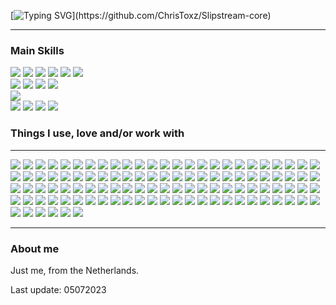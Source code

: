 
[![Typing SVG](https://readme-typing-svg.herokuapp.com?font=Nunito&weight=700&size=30&duration=2500&pause=1000&color=0F9F00&vCenter=true&width=550&lines=Hey+you!;I+am+currently+working+on+Slipstream!)](https://github.com/ChrisToxz/Slipstream-core)
<hr>

### Main Skills
![](https://img.shields.io/badge/-PHP-777BB4?style=flat&logo=PHP&logoColor=white)
![](https://img.shields.io/badge/-Laravel-FF2D20?style=flat&logo=laravel&logoColor=white)
![](https://img.shields.io/badge/-Livewire-4E56A6?style=flat&logo=livewire&logoColor=white)
![](https://img.shields.io/badge/Vite-646CFF?logo=vite&logoColor=fff&style=flat)
![](https://img.shields.io/badge/Vue.js-4FC08D?logo=vuedotjs&logoColor=fff&style=flat)
![](https://img.shields.io/badge/-Alpine.js-8BC0D0?style=flat&logo=alpine.js&logoColor=white)\
![](https://img.shields.io/badge/-HTML5-E34F26?style=flat&logo=HTML5&logoColor=white)
![](https://img.shields.io/badge/-JavaScript-F7DF1E?style=flat&logo=JavaScript&logoColor=white)
![](https://img.shields.io/badge/-jQuery-0769AD?style=flat&logo=jQuery&logoColor=white)
![](https://img.shields.io/badge/-MySQL-4479A1?style=flat&logo=MySQL&logoColor=white)\
![](https://img.shields.io/badge/-Python-3776AB?style=flat&logo=Python&logoColor=white)\
![](https://img.shields.io/badge/-Windows-0078D6?style=flat&logo=Windows&logoColor=white)
![](https://img.shields.io/badge/-Debian-A81D33?style=flat&logo=Debian&logoColor=white)
![](https://img.shields.io/badge/-Proxmox-E57000?style=flat&logo=Proxmox&logoColor=white)
![](https://img.shields.io/badge/-Docker-2496ED?style=flat&logo=docker&logoColor=white)

### Things I use, love and/or work with
<hr>

![](https://img.shields.io/badge/-Slack-4A154B?style=flat&logo=Slack&logoColor=white)
![](https://img.shields.io/badge/-Tor%20Project-7E4798?style=flat&logo=Tor%20Project&logoColor=white)
![](https://img.shields.io/badge/-Bootstrap-7952B3?style=flat&logo=Bootstrap&logoColor=white)
![](https://img.shields.io/badge/-Woo-96588A?style=flat&logo=Woo&logoColor=white)
![](https://img.shields.io/badge/-OpenSSL-721412?style=flat&logo=OpenSSL&logoColor=white)
![](https://img.shields.io/badge/-Raspberry%20Pi-C51A4A?style=flat&logo=Raspberry%20Pi&logoColor=white)
![](https://img.shields.io/badge/-FileZilla-BF0000?style=flat&logo=FileZilla&logoColor=white)
![](https://img.shields.io/badge/-Apache-D22128?style=flat&logo=Apache&logoColor=white)
![](https://img.shields.io/badge/-Zigbee-EB0443?style=flat&logo=Zigbee&logoColor=white)
![](https://img.shields.io/badge/-Trend%20Micro-D71921?style=flat&logo=Trend%20Micro&logoColor=white)
![](https://img.shields.io/badge/-Fortinet-EE3124?style=flat&logo=Fortinet&logoColor=white)
![](https://img.shields.io/badge/-AMD-ED1C24?style=flat&logo=AMD&logoColor=white)
![](https://img.shields.io/badge/-Apache-D22128?style=flat&logo=Apache&logoColor=white)
![](https://img.shields.io/badge/-asciinema-D40000?style=flat&logo=asciinema&logoColor=white)
![](https://img.shields.io/badge/-YouTube-FF0000?style=flat&logo=YouTube&logoColor=white)
![](https://img.shields.io/badge/-PiHole-FF0000?style=flat&logo=Pi-hole&logoColor=white)
![](https://img.shields.io/badge/-Anydesk-EF443B?style=flat&logo=Anydesk&logoColor=white)
![](https://img.shields.io/badge/-Espressif-E7352C?style=flat&logo=Espressif&logoColor=white)
![](https://img.shields.io/badge/-HTML5-E34F26?style=flat&logo=HTML5&logoColor=white)
![](https://img.shields.io/badge/-Git-F05032?style=flat&logo=Git&logoColor=white)
![](https://img.shields.io/badge/-DuckDuckGo-DE5833?style=flat&logo=DuckDuckGo&logoColor=white)
![](https://img.shields.io/badge/-Ubuntu-E95420?style=flat&logo=Ubuntu&logoColor=white)
![](https://img.shields.io/badge/-Castbox-F55B23?style=flat&logo=castbox&logoColor=white)
![](https://img.shields.io/badge/-Brave-FB542B?style=flat&logo=Brave&logoColor=white)
![](https://img.shields.io/badge/-Reddit-FF4500?style=flat&logo=Reddit&logoColor=white)
![](https://img.shields.io/badge/-Grafana-F46800?style=flat&logo=Grafana&logoColor=white)
![](https://img.shields.io/badge/-Postman-FF6C37?style=flat&logo=Postman&logoColor=white)
![](https://img.shields.io/badge/-cPanel-FF6C2C?style=flat&logo=cPanel&logoColor=white)
![](https://img.shields.io/badge/-Stack%20Overflow-FE7A16?style=flat&logo=Stack%20Overflow&logoColor=white)
![](https://img.shields.io/badge/-OpenVPN-EA7E20?style=flat&logo=OpenVPN&logoColor=white)
![](https://img.shields.io/badge/-Cloudflare-F38020?style=flat&logo=Cloudflare&logoColor=white)
![](https://img.shields.io/badge/-VLC%20media%20player-FF8800?style=flat&logo=VLC%20media%20player&logoColor=white)
![](https://img.shields.io/badge/-Creative%20Commons-FF8800?style=flat&logo=creativecommons&logoColor=white)
![](https://img.shields.io/badge/-Linux-FCC624?style=flat&logo=Linux&logoColor=white)
![](https://img.shields.io/badge/-JavaScript-F7DF1E?style=flat&logo=JavaScript&logoColor=white)
![](https://img.shields.io/badge/-Hack%20The%20Box-9FEF00?style=flat&logo=Hack%20The%20Box&logoColor=white)
![](https://img.shields.io/badge/-GNU%20Bash-4EAA25?style=flat&logo=GNUBASH&logoColor=white)
![](https://img.shields.io/badge/-Leaflet-199900?style=flat&logo=Leaflet&logoColor=white)
![](https://img.shields.io/badge/-NGINX-269539?style=flat&logo=NGINX&logoColor=white)
![](https://img.shields.io/badge/-Vim-019733?style=flat&logo=Vim&logoColor=white)
![](https://img.shields.io/badge/Vue.js-4FC08D?logo=vuedotjs&logoColor=fff&style=flat)
![](https://img.shields.io/badge/-FastAPI-009688?style=flat&logo=FastAPI&logoColor=white)
![](https://img.shields.io/badge/-Arduino-00979D?style=flat&logo=Arduino&logoColor=white)
![](https://img.shields.io/badge/-Pop!_OS-48B9C7?style=flat&logo=Pop!_OS&logoColor=white)
![](https://img.shields.io/badge/-Super%20User-38A1CE?style=flat&logo=Super%20User&logoColor=white)
![](https://img.shields.io/badge/-haveibeenpwned-2A6379?style=flat&logo=haveibeenpwned&logoColor=white)
![](https://img.shields.io/badge/-MariaDB-003545?style=flat&logo=MariaDB&logoColor=white)
![](https://img.shields.io/badge/-Linux%20Foundation-003764?style=flat&logo=Linux%20Foundation&logoColor=white)
![](https://img.shields.io/badge/-SQLite-003B57?style=flat&logo=SQLite&logoColor=white)
![](https://img.shields.io/badge/-Pastebin-02456C?style=flat&logo=Pastebin&logoColor=white)
![](https://img.shields.io/badge/-MariaDB%20Foundation-1F305F?style=flat&logo=MariaDB%20Foundation&logoColor=white)
![](https://img.shields.io/badge/-Let's%20Encrypt-003A70?style=flat&logo=Let’s%20Encrypt&logoColor=white)
![](https://img.shields.io/badge/-OVH-123F6D?style=flat&logo=OVH&logoColor=white)
![](https://img.shields.io/badge/-VirtualBox-183A61?style=flat&logo=VirtualBox&logoColor=white)
![](https://img.shields.io/badge/-cURL-073551?style=flat&logo=curl&logoColor=white)
![](https://img.shields.io/badge/-Atlassian-0052CC?style=flat&logo=Atlassian&logoColor=white)
![](https://img.shields.io/badge/-Bitwarden-0052CC?style=flat&logo=Bitwarden&logoColor=white)
![](https://img.shields.io/badge/-C++-00599C?style=flat&logo=cplusplus&logoColor=white)
![](https://img.shields.io/badge/-De'Longhi-00599C?style=flat&logo=Delonghi&logoColor=white)
![](https://img.shields.io/badge/-DigitalOcean-0080FF?style=flat&logo=DigitalOcean&logoColor=white)
![](https://img.shields.io/badge/-Home%20Assistant-41BDF5?style=flat&logo=Home%20Assistant&logoColor=white)
![](https://img.shields.io/badge/-InfluxDB-22ADF6?style=flat&logo=InfluxDB&logoColor=white)
![](https://img.shields.io/badge/-Autodesk-0696D7?style=flat&logo=Autodesk&logoColor=white)
![](https://img.shields.io/badge/-Tasmota-1FA3EC?style=flat&logo=Tasmota&logoColor=white)
![](https://img.shields.io/badge/-Cisco-1BA0D7?style=flat&logo=Cisco&logoColor=white)
![](https://img.shields.io/badge/-Trello-0079BF?style=flat&logo=Trello&logoColor=white)
![](https://img.shields.io/badge/-Visual%20Studio%20Code-007ACC?style=flat&logo=Visual%20Studio%20Code&logoColor=white)
![](https://img.shields.io/badge/-jQuery-0769AD?style=flat&logo=jQuery&logoColor=white)
![](https://img.shields.io/badge/-Windows-0078D6?style=flat&logo=Windows&logoColor=white)
![](https://img.shields.io/badge/-MySQL-4479A1?style=flat&logo=MySQL&logoColor=white)
![](https://img.shields.io/badge/-Signal-2592E9?style=flat&logo=Signal&logoColor=white)
![](https://img.shields.io/badge/-Kodi-17B2E7?style=flat&logo=Kodi&logoColor=white)
![](https://img.shields.io/badge/-PostgreSQL-336791?style=flat&logo=PostgreSQL&logoColor=white)
![](https://img.shields.io/badge/-Python-3776AB?style=flat&logo=Python&logoColor=white)
![](https://img.shields.io/badge/-Font%20Awesome-339AF0?style=flat&logo=Font%20Awesome&logoColor=white)
![](https://img.shields.io/badge/-JSFiddle-0084FF?style=flat&logo=JSFiddle&logoColor=white)
![](https://img.shields.io/badge/-1Password-0094F5?style=flat&logo=1Password&logoColor=white)
![](https://img.shields.io/badge/-Eclipse%20Mosquitto-3C5280?style=flat&logo=EclipseMosquitto&logoColor=white)
![](https://img.shields.io/badge/-GNOME-4A86CF?style=flat&logo=GNOME&logoColor=white)
![](https://img.shields.io/badge/-Webmin-7DA0D0?style=flat&logo=Webmin&logoColor=white)
![](https://img.shields.io/badge/-PowerShell-5391FE?style=flat&logo=PowerShell&logoColor=white)
![](https://img.shields.io/badge/Vite-646CFF?logo=vite&logoColor=fff&style=flat)
![](https://img.shields.io/badge/-Discord-7289DA?style=flat&logo=Discord&logoColor=white)
![](https://img.shields.io/badge/-PHP-777BB4?style=flat&logo=PHP&logoColor=white)
![](https://img.shields.io/badge/-ProtonMail-8B89CC?style=flat&logo=ProtonMail&logoColor=white)
![](https://img.shields.io/badge/-Adobe%20After%20Effects-9999FF?style=flat&logo=adobeaftereffects&logoColor=white)
![](https://img.shields.io/badge/-Read%20the%20Docs-8CA1AF?style=flat&logo=Read%20the%20Docs&logoColor=white)
![](https://img.shields.io/badge/-Synology-B5B5B6?style=flat&logo=Synology&logoColor=white)
![](https://img.shields.io/badge/-FreeNAS-343434?style=flat&logo=freenas&logoColor=white)
![](https://img.shields.io/badge/-GIMP-5C5543?style=flat&logo=GIMP&logoColor=white)
![](https://img.shields.io/badge/-TryHackMe-212C42?style=flat&logo=TryHackMe&logoColor=white)
![](https://img.shields.io/badge/-Amazon%20AWS-232F3E?style=flat&logo=Amazon%20AWS&logoColor=white)
![](https://img.shields.io/badge/-Hackaday-1A1A1A?style=flat&logo=Hackaday&logoColor=white)
![](https://img.shields.io/badge/-GitHub-181717?style=flat&logo=GitHub&logoColor=white)
![](https://img.shields.io/badge/-JetBrains-000000?style=flat&logo=JetBrains&logoColor=white)
![](https://img.shields.io/badge/-PyCharm-000000?style=flat&logo=PyCharm&logoColor=white)
![](https://img.shields.io/badge/-PhpStorm-000000?style=flat&logo=PhpStorm&logoColor=white)
![](https://img.shields.io/badge/-Markdown-000000?style=flat&logo=Markdown&logoColor=white)
![](https://img.shields.io/badge/-JSON-000000?style=flat&logo=JSON&logoColor=white)
![](https://img.shields.io/badge/-JSON%20Web%20Tokens-000000?style=flat&logo=JSON%20Web%20Tokens&logoColor=white)
![](https://img.shields.io/badge/-Flask-000000?style=flat&logo=Flask&logoColor=white)
![](https://img.shields.io/badge/-CodePen-000000?style=flat&logo=CodePen&logoColor=white)
![](https://img.shields.io/badge/-ASUS-000000?style=flat&logo=ASUS&logoColor=white)
![](https://img.shields.io/badge/-Corsair-000000?style=flat&logo=Corsair&logoColor=white)
![](https://img.shields.io/badge/-Datagrip-000000?style=flat&logo=datagrip&logoColor=white)
![](https://img.shields.io/badge/-ESPHome-000000?style=flat&logo=esphome&logoColor=white)

<hr>

### About me
Just me, from the Netherlands.

Last update: 05072023
